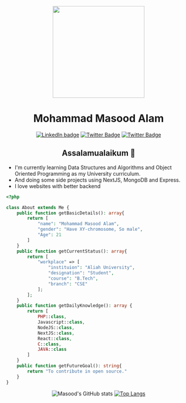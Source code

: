 <div id="header" align="center">
    <img src="https://media.giphy.com/media/SWoSkN6DxTszqIKEqv/giphy.gif" width="250">
    <h1>Mohammad Masood Alam</h1>
    <div>
        <a href="https://www.linkedin.com/in/iammasoodalam/"><img src="https://img.shields.io/badge/LinkedIn-blue?logo=linkedin&logoColor=white&style=for-the-badge" alt="LinkedIn badge"></a>
        <a href="https://www.twitter.com/iammasoodalam/"><img src="https://img.shields.io/badge/Twitter-blue?style=for-the-badge&logo=twitter&logoColor=white" alt="Twitter Badge"/></a>
        <a href="https://www.twitter.com/iammasoodalam/"><img src="https://img.shields.io/badge/Instagram-deeppink?style=for-the-badge&logo=twitter&logoColor=white" alt="Twitter Badge"/></a>
    </div>
    <!-- Below line will be activated after some views -->
    <!-- <div><img src="https://komarev.com/ghpvc/?username=iammasoodalam&style=flat&color=blue" alt=""/></div> -->
</div>

<h2 align="center">Assalamualaikum 👋</h2>

- I'm currently learning Data Structures and Algorithms and Object Oriented Programming as my University curriculum.
- And doing some side projects using NextJS, MongoDB and Express.
- I love websites with better backend

```php
<?php

class About extends Me {
    public function getBasicDetails(): array{
        return [
            "name": "Mohammad Masood Alam",
            "gender": "Have XY-chromosome, So male",
            "Age": 21
        ]
    }
    public function getCurrentStatus(): array{
        return [
            "workplace" => [
                "instituion": "Aliah University",
                "designation": "Student",
                "course": "B.Tech",
                "branch": "CSE"
            ];
        ];
    }
    public function getDailyKnowledge(): array {
        return [
            PHP::class,
            Javascript::class,
            NodeJS::class,
            NextJS::class,
            React::class,
            C::class,
            JAVA::class
        ]
    }
    public function getFutureGoal(): string{
        return "To contribute in open source."
    }
}

```

<div align="center">

![Masood's GitHub stats](https://github-readme-stats.vercel.app/api?username=iammasoodalam&show_icons=true&theme=radical)
[![Top Langs](https://github-readme-stats.vercel.app/api/top-langs/?username=iammasoodalam&layout=donut)](https://github.com/anuraghazra/github-readme-stats)

</div>
